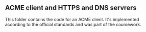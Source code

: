 ## ACME client and HTTPS and DNS servrers

This folder contains the code for an ACME client. It's implemented according to the official standards and was part of the coursework.
